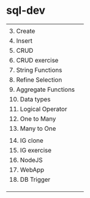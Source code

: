 # sql-dev

|                        |     |
| ---------------------- | --- |
|                        |     |
| 3. Create              |     |
| 4. Insert              |     |
| 5. CRUD                |     |
| 6. CRUD exercise       |     |
| 7. String Functions    |     |
| 8. Refine Selection    |     |
| 9. Aggregate Functions |     |
| 10. Data types         |     |
| 11. Logical Operator   |     |
| 12. One to Many        |     |
| 13. Many to One        |     |
|                        |     |
| 14. IG clone           |     |
| 15. IG exercise        |     |
| 16. NodeJS             |     |
| 17. WebApp             |     |
| 18. DB Trigger         |     |
|                        |     |
|                        |     |
|                        |     |


